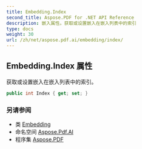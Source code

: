 ```yaml
---
title: Embedding.Index
second_title: Aspose.PDF for .NET API Reference
description: 嵌入属性。获取或设置嵌入在嵌入列表中的索引
type: docs
weight: 30
url: /zh/net/aspose.pdf.ai/embedding/index/
---
```

## Embedding.Index 属性

获取或设置嵌入在嵌入列表中的索引。

```csharp
public int Index { get; set; }
```

### 另请参阅

* 类 [Embedding](../)
* 命名空间 [Aspose.Pdf.AI](../../../aspose.pdf.ai/)
* 程序集 [Aspose.PDF](../../../)